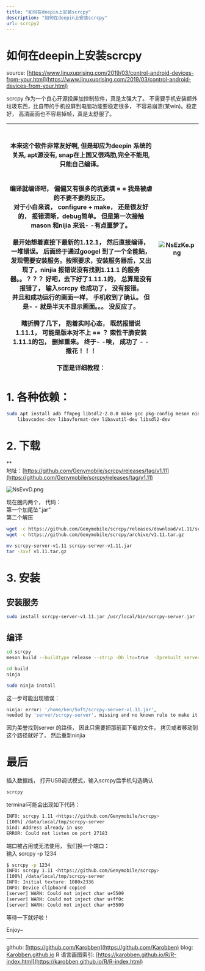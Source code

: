 ```yaml
---
title: "如何在deepin上安装scrcpy"
description: "如何在deepin上安装scrcpy"
url: scrcpy2
---
```


# 如何在deepin上安装scrcpy

source: [https://www.linuxuprising.com/2019/03/control-android-devices-from-your.html](https://www.linuxuprising.com/2019/03/control-android-devices-from-your.html)

scrcpy 作为一个良心开源投屏加控制软件，真是太强大了。 不需要手机安装额外垃圾东西，比自带的手机投屏到电脑功能要稳定很多， 不容易崩溃(某win)。稳定好， 高清画面也不容易掉帧，真是太舒服了。

| <br /><br />**本来**这个软件非常友好啊, 但是却应为deepin 系统的关系, apt源没有, snap在上国又很鸡肋,完全不能用, 只能自己编译。<br /><br /><br />编译就编译吧， 偏偏又有很多的坑要填 = = 我是被虐的不要不要的反正。<br />对于小白来说， configure + make， 还是很友好的， 报错清晰，debug简单。 但是第一次接触mason 和nijia 来说- -有点噩梦了。<br /><br />最开始想着直接下最新的1.12.1， 然后直接编译， 一堆错误。 后面终于通过googel 到了一个全能贴， 发现需要安装服务。按照要求，安装服务器后，又出现了，ninjia 报错说没有找到1.11.1 的服务器。。？？？ 好吧，去下好了1.11.1的， 总算是没有报错了， 输入scrcpy 也成功了， 没有报错。<br />并且和成功运行的画面一样， 手机收到了确认。 但是- - 就是半天不显示画面。。。 没反应了。<br /><br />瞎折腾了几下， 抱着实时心态， 既然报错说1.11.1， 可能是版本对不上 == ？ 索性干脆安装1.11.1的包， 删掉重来。 终于- -唉， 成功了 - - 撒花！！！<br /><br />下面是详细教程： |![NsEzKe.png](https://s1.ax1x.com/2020/06/26/NsEzKe.png)|
|---|:---:|



<a name="ss2DJ"></a>
# 1. 各种依赖：

```bash
sudo apt install adb ffmpeg libsdl2-2.0.0 make gcc pkg-config meson ninja-build \
    libavcodec-dev libavformat-dev libavutil-dev libsdl2-dev
```

<a name="T1Pew"></a>
# 2. 下载 
**<br />地址：[https://github.com/Genymobile/scrcpy/releases/tag/v1.11](https://github.com/Genymobile/scrcpy/releases/tag/v1.11)


![NsEvvD.png](https://s1.ax1x.com/2020/06/26/NsEvvD.png)

现在圈内两个， 代码：<br />第一个加尾坠“.jar”<br />第二个解压
```bash
wget -c https://github.com/Genymobile/scrcpy/releases/download/v1.11/scrcpy-server-v1.11
wget -c https://github.com/Genymobile/scrcpy/archive/v1.11.tar.gz

mv scrcpy-server-v1.11 scrcpy-server-v1.11.jar
tar -zxvf v1.11.tar.gz
```

<a name="Aqkr0"></a>
# 3. 安装

<a name="Tgac6"></a>
## 安装服务
```bash
sudo install scrcpy-server-v1.11.jar /usr/local/bin/scrcpy-server.jar
```

<a name="fMc6q"></a>
## 编译

```bash
cd scrcpy
meson build --buildtype release --strip -Db_lto=true  -Dprebuilt_server=../scrcpy-server-v1.11.jar

cd build
ninja

sudo ninja install
```

这一步可能出现错误：

```bash
ninja: error: '/home/ken/Soft/scrcpy-server-v1.11.jar',
needed by 'server/scrcpy-server', missing and no known rule to make it
```
因为美誉找到server 的路径， 因此只需要把那前面下载的文件， 拷贝或者移动到这个路径就好了， 然后重新ninjia

<a name="mX0mD"></a>
# 最后
插入数据线， 打开USB调试模式，输入scrcpy后手机勾选确认
```bash
scrcpy
```

terminal可能会出现如下代码：

```bash
INFO: scrcpy 1.11 <https://github.com/Genymobile/scrcpy>
[100%] /data/local/tmp/scrcpy-server
bind: Address already in use
ERROR: Could not listen on port 27183
```

端口被占用或无法使用， 我们换一个端口：<br />输入 scrcpy -p 1234<br />
```bash
$ scrcpy -p 1234
INFO: scrcpy 1.11 <https://github.com/Genymobile/scrcpy>
[100%] /data/local/tmp/scrcpy-server
INFO: Initial texture: 1080x2336
INFO: Device clipboard copied
[server] WARN: Could not inject char u+5509
[server] WARN: Could not inject char u+ff0c
[server] WARN: Could not inject char u+5509
```

等待一下就好啦！

Enjoy~

---
github: [https://github.com/Karobben](https://github.com/Karobben)
blog: [Karobben.github.io](http://Karobben.github.io)
R 语言画图索引: [https://karobben.github.io/R/R-index.html](https://karobben.github.io/R/R-index.html)

